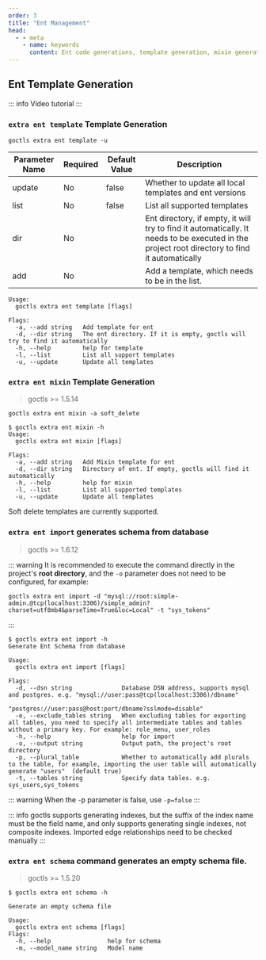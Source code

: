 ```yaml
---
order: 3
title: "Ent Management"
head:
  - - meta
    - name: keywords
      content: Ent code generations, template generation, mixin generation, schema
---
```


## Ent Template Generation

::: info Video tutorial
<BiliBili bvid="BV1Zz4y1V7HR" />
:::

### `extra ent template` Template Generation

```shell
goctls extra ent template -u
```

| Parameter Name | Required | Default Value | Description                                                                                                                                   |
| -------------- | -------- | ------------- | --------------------------------------------------------------------------------------------------------------------------------------------- |
| update         | No       | false         | Whether to update all local templates and ent versions                                                                                        |
| list           | No       | false         | List all supported templates                                                                                                                  |
| dir            | No       |               | Ent directory, if empty, it will try to find it automatically. It needs to be executed in the project root directory to find it automatically |
| add            | No       |               | Add a template, which needs to be in the list.                                                                                                |

```shell
Usage:
  goctls extra ent template [flags]

Flags:
  -a, --add string   Add template for ent
  -d, --dir string   The ent directory. If it is empty, goctls will try to find it automatically
  -h, --help         help for template
  -l, --list         List all support templates
  -u, --update       Update all templates
```

### `extra ent mixin` Template Generation

> goctls >= 1.5.14

```shell
goctls extra ent mixin -a soft_delete
```

```shell
$ goctls extra ent mixin -h
Usage:
  goctls extra ent mixin [flags]

Flags:
  -a, --add string   Add Mixin template for ent
  -d, --dir string   Directory of ent. If empty, goctls will find it automatically
  -h, --help         help for mixin
  -l, --list         List all supported templates
  -u, --update       Update all templates
```

Soft delete templates are currently supported.

### `extra ent import` generates schema from database

> goctls >= 1.6.12

::: warning
It is recommended to execute the command directly in the project's **root directory**, and the `-o` parameter does not need to be configured, for example:

```shell
goctls extra ent import -d "mysql://root:simple-admin.@tcp(localhost:3306)/simple_admin?charset=utf8mb4&parseTime=True&loc=Local" -t "sys_tokens"
```

:::

```shell
$ goctls extra ent import -h
Generate Ent Schema from database

Usage:
  goctls extra ent import [flags]

Flags:
  -d, --dsn string              Database DSN address, supports mysql and postgres. e.g. "mysql://user:pass@tcp(localhost:3306)/dbname"
                                "postgres://user:pass@host:port/dbname?sslmode=disable"
  -e, --exclude_tables string   When excluding tables for exporting all tables, you need to specify all intermediate tables and tables without a primary key. For example: role_menu, user_roles
  -h, --help                    help for import
  -o, --output string           Output path, the project's root directory
  -p, --plural_table            Whether to automatically add plurals to the table, for example, importing the user table will automatically generate "users"  (default true)
  -t, --tables string           Specify data tables. e.g. sys_users,sys_tokens
```

::: warning
When the -p parameter is false, use `-p=false`
:::

::: info
goctls supports generating indexes, but the suffix of the index name must be the field name, and only supports generating single indexes, not composite indexes. Imported edge relationships need to be checked manually
:::

### `extra ent schema` command generates an empty schema file.

> goctls >= 1.5.20

```shell
$ goctls extra ent schema -h

Generate an empty schema file

Usage:
  goctls extra ent schema [flags]
Flags:
  -h, --help                help for schema
  -m, --model_name string   Model name
```